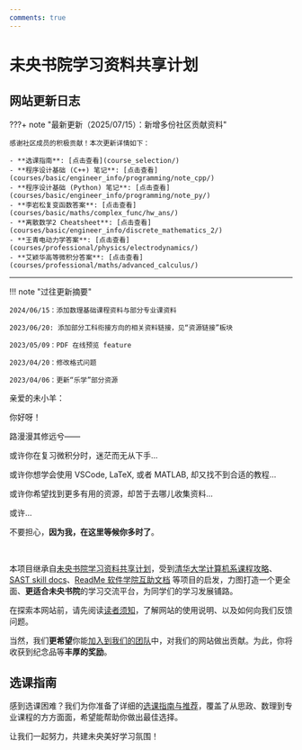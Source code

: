 ```yaml
---
comments: true
---
```


# 未央书院学习资料共享计划

## 网站更新日志

???+ note "最新更新（2025/07/15）：新增多份社区贡献资料"

    感谢社区成员的积极贡献！本次更新详情如下：

    - **选课指南**: [点击查看](course_selection/)
    - **程序设计基础 (C++) 笔记**: [点击查看](courses/basic/engineer_info/programming/note_cpp/)
    - **程序设计基础 (Python) 笔记**: [点击查看](courses/basic/engineer_info/programming/note_py/)
    - **李岩松复变函数答案**: [点击查看](courses/basic/maths/complex_func/hw_ans/)
    - **离散数学2 Cheatsheet**: [点击查看](courses/basic/engineer_info/discrete_mathematics_2/)
    - **王青电动力学答案**: [点击查看](courses/professional/physics/electrodynamics/)
    - **艾颖华高等微积分答案**: [点击查看](courses/professional/maths/advanced_calculus/)

---

!!! note "过往更新摘要"

    2024/06/15：添加数理基础课程资料与部分专业课资料

    2023/06/20: 添加部分工科衔接方向的相关资料链接，见“资源链接”板块

    2023/05/09：PDF 在线预览 feature

    2023/04/20：修改格式问题

    2023/04/06：更新“乐学”部分资源


亲爱的未小羊：

你好呀！

路漫漫其修远兮——

或许你在复习微积分时，迷茫而无从下手...

或许你想学会使用 VSCode, LaTeX, 或者 MATLAB, 却又找不到合适的教程...

或许你希望找到更多有用的资源，却苦于去哪儿收集资料...

或许...

不要担心，**因为我，在这里等候你多时了**。

<br/>

本项目继承自[未央书院学习资料共享计划](https://cloud.tsinghua.edu.cn/d/56275401deeb4670a9d3/)，受到[清华大学计算机系课程攻略](https://github.com/PKUanonym/REKCARC-TSC-UHT)、[SAST skill docs](https://docs.net9.org/)、[ReadMe 软件学院互助文档](https://ssast-readme.github.io/) 等项目的启发，力图打造一个更全面、**更适合未央书院**的学习交流平台，为同学们的学习发展铺路。

在探索本网站前，请先阅读[读者须知](https://WeiYangXueXi.github.io/reader/)，了解网站的使用说明、以及如何向我们反馈问题。

当然，我们**更希望**你能[加入到我们的团队](https://WeiYangXueXi.github.io/author/)中，对我们的网站做出贡献。为此，你将收获到纪念品等**丰厚的奖励**。

## 选课指南

感到选课困难？我们为你准备了详细的[选课指南与推荐](course_selection/)，覆盖了从思政、数理到专业课程的方方面面，希望能帮助你做出最佳选择。

让我们一起努力，共建未央美好学习氛围！
